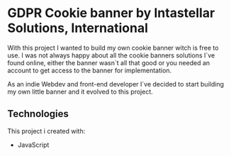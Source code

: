 # GDPR Cookie banner by Intastellar Solutions, International
With this project I wanted to build my own cookie banner witch is free to use. I was not always happy about all the cookie banners solutions I´ve found online, either the banner wasn´t all that good or you needed an account to get access to the banner for implementation.

As an indie Webdev and front-end developer I´ve decided to start building my own little banner and it evolved to this project.

## Technologies
This project i created with:
* JavaScript